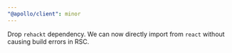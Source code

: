```yaml
---
"@apollo/client": minor
---
```


Drop `rehackt` dependency.
We can now directly import from `react` without causing build errors in RSC.

